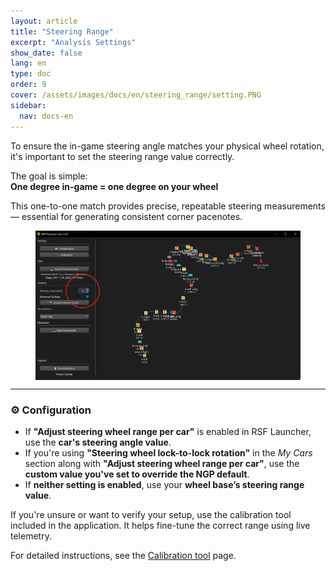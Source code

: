 ```yaml
---
layout: article
title: "Steering Range"
excerpt: "Analysis Settings"
show_date: false
lang: en
type: doc
order: 9
cover: /assets/images/docs/en/steering_range/setting.PNG
sidebar:
  nav: docs-en
---
```


To ensure the in-game steering angle matches your physical wheel rotation, it's important to set the steering range value correctly.

The goal is simple:  
**One degree in-game = one degree on your wheel**

This one-to-one match provides precise, repeatable steering measurements — essential for generating consistent corner pacenotes.

<div class="cell cell--12 cell--md-6">
  <figure>
    <a data-gallery href="/assets/images/docs/en/steering_range/setting.PNG">
      <img src="/assets/images/docs/en/steering_range/setting.PNG" style="display: block; margin: 0 auto; max-width: 100%;" alt="Steering Range Setting" />
    </a>
  </figure>
</div>

---

### ⚙️ Configuration

- If **"Adjust steering wheel range per car"** is enabled in RSF Launcher, use the **car's steering angle value**.
- If you're using **"Steering wheel lock-to-lock rotation"** in the *My Cars* section along with **"Adjust steering wheel range per car"**, use the **custom value you've set to override the NGP default**.
- If **neither setting is enabled**, use your **wheel base’s steering range value**.

If you're unsure or want to verify your setup, use the calibration tool included in the application. It helps fine-tune the correct range using live telemetry.

For detailed instructions, see the [Calibration tool](/en/calibration_tool/) page.
